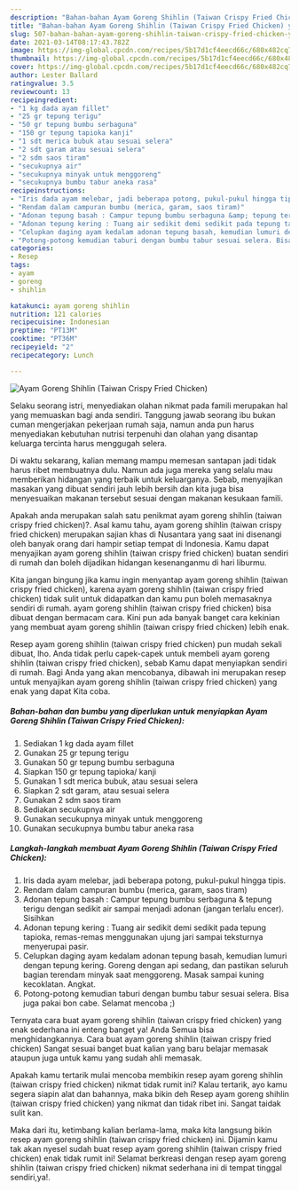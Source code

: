```yaml
---
description: "Bahan-bahan Ayam Goreng Shihlin (Taiwan Crispy Fried Chicken) yang lezat dan Mudah Dibuat"
title: "Bahan-bahan Ayam Goreng Shihlin (Taiwan Crispy Fried Chicken) yang lezat dan Mudah Dibuat"
slug: 507-bahan-bahan-ayam-goreng-shihlin-taiwan-crispy-fried-chicken-yang-lezat-dan-mudah-dibuat
date: 2021-03-14T08:17:43.782Z
image: https://img-global.cpcdn.com/recipes/5b17d1cf4eecd66c/680x482cq70/ayam-goreng-shihlin-taiwan-crispy-fried-chicken-foto-resep-utama.jpg
thumbnail: https://img-global.cpcdn.com/recipes/5b17d1cf4eecd66c/680x482cq70/ayam-goreng-shihlin-taiwan-crispy-fried-chicken-foto-resep-utama.jpg
cover: https://img-global.cpcdn.com/recipes/5b17d1cf4eecd66c/680x482cq70/ayam-goreng-shihlin-taiwan-crispy-fried-chicken-foto-resep-utama.jpg
author: Lester Ballard
ratingvalue: 3.5
reviewcount: 13
recipeingredient:
- "1 kg dada ayam fillet"
- "25 gr tepung terigu"
- "50 gr tepung bumbu serbaguna"
- "150 gr tepung tapioka kanji"
- "1 sdt merica bubuk atau sesuai selera"
- "2 sdt garam atau sesuai selera"
- "2 sdm saos tiram"
- "secukupnya air"
- "secukupnya minyak untuk menggoreng"
- "secukupnya bumbu tabur aneka rasa"
recipeinstructions:
- "Iris dada ayam melebar, jadi beberapa potong, pukul-pukul hingga tipis."
- "Rendam dalam campuran bumbu (merica, garam, saos tiram)"
- "Adonan tepung basah : Campur tepung bumbu serbaguna &amp; tepung terigu dengan sedikit air sampai menjadi adonan (jangan terlalu encer). Sisihkan"
- "Adonan tepung kering : Tuang air sedikit demi sedikit pada tepung tapioka, remas-remas menggunakan ujung jari sampai teksturnya menyerupai pasir."
- "Celupkan daging ayam kedalam adonan tepung basah, kemudian lumuri dengan tepung kering. Goreng dengan api sedang, dan pastikan seluruh bagian terendam minyak saat menggoreng. Masak sampai kuning kecoklatan. Angkat."
- "Potong-potong kemudian taburi dengan bumbu tabur sesuai selera. Bisa juga pakai bon cabe. Selamat mencoba ;)"
categories:
- Resep
tags:
- ayam
- goreng
- shihlin

katakunci: ayam goreng shihlin 
nutrition: 121 calories
recipecuisine: Indonesian
preptime: "PT13M"
cooktime: "PT36M"
recipeyield: "2"
recipecategory: Lunch

---
```



![Ayam Goreng Shihlin (Taiwan Crispy Fried Chicken)](https://img-global.cpcdn.com/recipes/5b17d1cf4eecd66c/680x482cq70/ayam-goreng-shihlin-taiwan-crispy-fried-chicken-foto-resep-utama.jpg)

Selaku seorang istri, menyediakan olahan nikmat pada famili merupakan hal yang memuaskan bagi anda sendiri. Tanggung jawab seorang ibu bukan cuman mengerjakan pekerjaan rumah saja, namun anda pun harus menyediakan kebutuhan nutrisi terpenuhi dan olahan yang disantap keluarga tercinta harus menggugah selera.

Di waktu  sekarang, kalian memang mampu memesan santapan jadi tidak harus ribet membuatnya dulu. Namun ada juga mereka yang selalu mau memberikan hidangan yang terbaik untuk keluarganya. Sebab, menyajikan masakan yang dibuat sendiri jauh lebih bersih dan kita juga bisa menyesuaikan makanan tersebut sesuai dengan makanan kesukaan famili. 



Apakah anda merupakan salah satu penikmat ayam goreng shihlin (taiwan crispy fried chicken)?. Asal kamu tahu, ayam goreng shihlin (taiwan crispy fried chicken) merupakan sajian khas di Nusantara yang saat ini disenangi oleh banyak orang dari hampir setiap tempat di Indonesia. Kamu dapat menyajikan ayam goreng shihlin (taiwan crispy fried chicken) buatan sendiri di rumah dan boleh dijadikan hidangan kesenanganmu di hari liburmu.

Kita jangan bingung jika kamu ingin menyantap ayam goreng shihlin (taiwan crispy fried chicken), karena ayam goreng shihlin (taiwan crispy fried chicken) tidak sulit untuk didapatkan dan kamu pun boleh memasaknya sendiri di rumah. ayam goreng shihlin (taiwan crispy fried chicken) bisa dibuat dengan bermacam cara. Kini pun ada banyak banget cara kekinian yang membuat ayam goreng shihlin (taiwan crispy fried chicken) lebih enak.

Resep ayam goreng shihlin (taiwan crispy fried chicken) pun mudah sekali dibuat, lho. Anda tidak perlu capek-capek untuk membeli ayam goreng shihlin (taiwan crispy fried chicken), sebab Kamu dapat menyiapkan sendiri di rumah. Bagi Anda yang akan mencobanya, dibawah ini merupakan resep untuk menyajikan ayam goreng shihlin (taiwan crispy fried chicken) yang enak yang dapat Kita coba.

<!--inarticleads1-->

##### Bahan-bahan dan bumbu yang diperlukan untuk menyiapkan Ayam Goreng Shihlin (Taiwan Crispy Fried Chicken):

1. Sediakan 1 kg dada ayam fillet
1. Gunakan 25 gr tepung terigu
1. Gunakan 50 gr tepung bumbu serbaguna
1. Siapkan 150 gr tepung tapioka/ kanji
1. Gunakan 1 sdt merica bubuk, atau sesuai selera
1. Siapkan 2 sdt garam, atau sesuai selera
1. Gunakan 2 sdm saos tiram
1. Sediakan secukupnya air
1. Gunakan secukupnya minyak untuk menggoreng
1. Gunakan secukupnya bumbu tabur aneka rasa




<!--inarticleads2-->

##### Langkah-langkah membuat Ayam Goreng Shihlin (Taiwan Crispy Fried Chicken):

1. Iris dada ayam melebar, jadi beberapa potong, pukul-pukul hingga tipis.
1. Rendam dalam campuran bumbu (merica, garam, saos tiram)
1. Adonan tepung basah : Campur tepung bumbu serbaguna &amp; tepung terigu dengan sedikit air sampai menjadi adonan (jangan terlalu encer). Sisihkan
1. Adonan tepung kering : Tuang air sedikit demi sedikit pada tepung tapioka, remas-remas menggunakan ujung jari sampai teksturnya menyerupai pasir.
1. Celupkan daging ayam kedalam adonan tepung basah, kemudian lumuri dengan tepung kering. Goreng dengan api sedang, dan pastikan seluruh bagian terendam minyak saat menggoreng. Masak sampai kuning kecoklatan. Angkat.
1. Potong-potong kemudian taburi dengan bumbu tabur sesuai selera. Bisa juga pakai bon cabe. Selamat mencoba ;)




Ternyata cara buat ayam goreng shihlin (taiwan crispy fried chicken) yang enak sederhana ini enteng banget ya! Anda Semua bisa menghidangkannya. Cara buat ayam goreng shihlin (taiwan crispy fried chicken) Sangat sesuai banget buat kalian yang baru belajar memasak ataupun juga untuk kamu yang sudah ahli memasak.

Apakah kamu tertarik mulai mencoba membikin resep ayam goreng shihlin (taiwan crispy fried chicken) nikmat tidak rumit ini? Kalau tertarik, ayo kamu segera siapin alat dan bahannya, maka bikin deh Resep ayam goreng shihlin (taiwan crispy fried chicken) yang nikmat dan tidak ribet ini. Sangat taidak sulit kan. 

Maka dari itu, ketimbang kalian berlama-lama, maka kita langsung bikin resep ayam goreng shihlin (taiwan crispy fried chicken) ini. Dijamin kamu tak akan nyesel sudah buat resep ayam goreng shihlin (taiwan crispy fried chicken) enak tidak rumit ini! Selamat berkreasi dengan resep ayam goreng shihlin (taiwan crispy fried chicken) nikmat sederhana ini di tempat tinggal sendiri,ya!.

